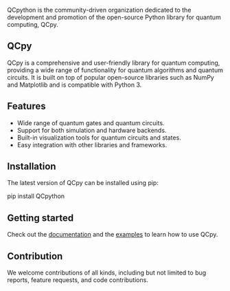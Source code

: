 QCpython is the community-driven organization dedicated to the development and promotion of the open-source Python library for quantum computing, QCpy. 

## QCpy

QCpy is a comprehensive and user-friendly library for quantum computing, providing a wide range of functionality for quantum algorithms and quantum circuits. It is built on top of popular open-source libraries such as NumPy and Matplotlib and is compatible with Python 3.

## Features

- Wide range of quantum gates and quantum circuits.
- Support for both simulation and hardware backends.
- Built-in visualization tools for quantum circuits and states.
- Easy integration with other libraries and frameworks.

## Installation

The latest version of QCpy can be installed using pip:

pip install QCpython

## Getting started

Check out the [documentation](https://github.com/QCpython/QCpy/blob/main/README.md) and the [examples](https://github.com/QCpython/QCpy/tree/main/examples) to learn how to use QCpy.

## Contribution

We welcome contributions of all kinds, including but not limited to bug reports, feature requests, and code contributions.

